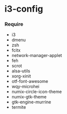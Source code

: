# i3-config

### Require
* i3
* dmenu
* zsh
* fcitx
* network-manager-applet
* feh
* scrot
* alsa-utils
* xorg-xinit
* otf-font-awesome
* wqy-microhei
* numix-circle-icon-theme
* numix-gtk-theme
* gtk-engine-murrine
* termite
